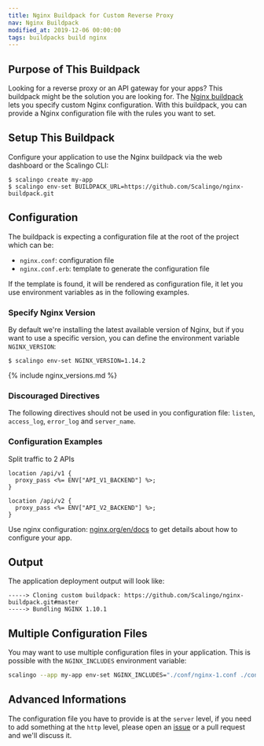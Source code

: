 ```yaml
---
title: Nginx Buildpack for Custom Reverse Proxy
nav: Nginx Buildpack
modified_at: 2019-12-06 00:00:00
tags: buildpacks build nginx
---
```


## Purpose of This Buildpack

Looking for a reverse proxy or an API gateway for your apps? This buildpack might be the solution
you are looking for. The [Nginx buildpack](https://github.com/Scalingo/nginx-buildpack) lets you
specify custom Nginx configuration. With this buildpack, you can provide a Nginx configuration file
with the rules you want to set.

## Setup This Buildpack

Configure your application to use the Nginx buildpack via the web dashboard or
the Scalingo CLI:

```console
$ scalingo create my-app
$ scalingo env-set BUILDPACK_URL=https://github.com/Scalingo/nginx-buildpack.git
```

## Configuration

The buildpack is expecting a configuration file at the root of the project which can be:

- `nginx.conf`: configuration file
- `nginx.conf.erb`: template to generate the configuration file

If the template is found, it will be rendered as configuration file, it let you use environment
variables as in the following examples.

### Specify Nginx Version

By default we're installing the latest available version of Nginx, but if you want to use a specific
version, you can define the environment variable `NGINX_VERSION`:

```console
$ scalingo env-set NGINX_VERSION=1.14.2
```

{% include nginx_versions.md %}

### Discouraged Directives

The following directives should not be used in you configuration file:
`listen`, `access_log`, `error_log` and `server_name`.

### Configuration Examples

Split traffic to 2 APIs

```nginx
location /api/v1 {
  proxy_pass <%= ENV["API_V1_BACKEND"] %>;
}

location /api/v2 {
  proxy_pass <%= ENV["API_V2_BACKEND"] %>;
}
```

Use nginx configuration: [nginx.org/en/docs](https://nginx.org/en/docs) to get
details about how to configure your app.

## Output

The application deployment output will look like:

```text
-----> Cloning custom buildpack: https://github.com/Scalingo/nginx-buildpack.git#master
-----> Bundling NGINX 1.10.1
```

## Multiple Configuration Files

You may want to use multiple configuration files in your application. This is
possible with the `NGINX_INCLUDES` environment variable:

```bash
scalingo --app my-app env-set NGINX_INCLUDES="./conf/nginx-1.conf ./conf/nginx-2.conf"
```

## Advanced Informations

The configuration file you have to provide is at the `server` level, if you
need to add something at the `http` level, please open an
[issue](https://github.com/Scalingo/nginx-buildpack/issues/new) or a pull
request and we'll discuss it.
